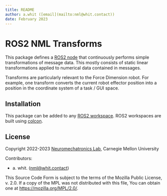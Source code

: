 ```yaml
---
title: README
author: a.whit ([email](mailto:nml@whit.contact))
date: February 2023
---
```


<!-- License

Copyright 2022-2023 Neuromechatronics Lab, Carnegie Mellon University (a.whit)

Created by: a. whit. (nml@whit.contact)

This Source Code Form is subject to the terms of the Mozilla Public
License, v. 2.0. If a copy of the MPL was not distributed with this
file, You can obtain one at https://mozilla.org/MPL/2.0/.
-->

# ROS2 NML Transforms

This package defines a [ROS2 node] that continuously performs simple 
transformations of message data. This mostly consists of static linear 
transformations applied to numerical data contained in messages.

Transforms are particularly relevant to the Force Dimension robot. For 
example, one transform converts the current robot effector position into a 
position in the coordinate system of a task / GUI space.

## Installation

This package can be added to any [ROS2 workspace]. ROS2 workspaces are built 
using [colcon].

<!--
### Testing

The [doctest]s in this document can be used to quickly verify a successful 
installation. All tests should be invoked from within a [configured ROS2 environment] 
after [installation](#installation) of the workspace. Be sure to 
[source the workspace overlay], in addition to the 
[ROS2 environment][source the ROS2 environment].


```bash
python -m doctest path/to/ros_nml_transforms/README.md
```
-->

<!--
For more formalized unit testing, use the provided [pytest]s.

```bash
python -m pytest path/to/ros_nml_transforms/test/test_ros_nml_transforms.py
```
-->

<!--
## Example

Perhaps the best way to introduce the package and task is via an example.
-->



## License

Copyright 2022-2023 [Neuromechatronics Lab], Carnegie Mellon University

Contributors: 
* a. whit. (nml@whit.contact)

This Source Code Form is subject to the terms of the Mozilla Public
License, v. 2.0. If a copy of the MPL was not distributed with this
file, You can obtain one at https://mozilla.org/MPL/2.0/.


<!---------------------------------------------------------------------
   References
---------------------------------------------------------------------->

[Python path]: https://docs.python.org/3/tutorial/modules.html#the-module-search-path

[doctest]: https://docs.python.org/3/library/doctest.html

[pytest]: https://docs.pytest.org/

[ROS2]: https://docs.ros.org/en/humble/index.html

[setuptools]: https://setuptools.pypa.io/en/latest/userguide/quickstart.html#basic-use

[Neuromechatronics Lab]: https://www.meche.engineering.cmu.edu/faculty/neuromechatronics-lab.html

[pip install]: https://pip.pypa.io/en/stable/cli/pip_install/

[ROS2 workspace]: https://docs.ros.org/en/humble/Tutorials/Beginner-Client-Libraries/Creating-A-Workspace/Creating-A-Workspace.html

[colcon]: https://docs.ros.org/en/humble/Tutorials/Beginner-Client-Libraries/Colcon-Tutorial.html

[ROS2 package]: https://docs.ros.org/en/humble/Tutorials/Beginner-Client-Libraries/Creating-Your-First-ROS2-Package.html#what-is-a-ros-2-package

[ROS2 graph]: https://docs.ros.org/en/humble/Tutorials/Beginner-CLI-Tools/Understanding-ROS2-Nodes/Understanding-ROS2-Nodes.html#background

[ROS2 node]: https://docs.ros.org/en/humble/Tutorials/Beginner-CLI-Tools/Understanding-ROS2-Nodes/Understanding-ROS2-Nodes.html#background

[configured ROS2 environment]: https://docs.ros.org/en/humble/Tutorials/Beginner-CLI-Tools/Configuring-ROS2-Environment.html

[source the workspace overlay]: https://docs.ros.org/en/humble/Tutorials/Beginner-Client-Libraries/Creating-A-Workspace/Creating-A-Workspace.html#source-the-overlay

[source the ROS2 environment]: https://docs.ros.org/en/humble/Tutorials/Beginner-Client-Libraries/Creating-A-Workspace/Creating-A-Workspace.html#source-ros-2-environment


